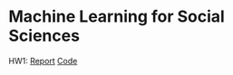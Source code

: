 # Machine Learning for Social Sciences

HW1: [Report](https://raw.githack.com/hans-mtz/ML-POL-SCI/master/hw1_Hans.html) [Code](https://github.com/hans-mtz/ML-POL-SCI/blob/master/hw1_Hans.Rmd)
